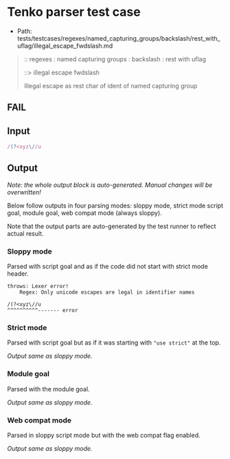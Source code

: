 # Tenko parser test case

- Path: tests/testcases/regexes/named_capturing_groups/backslash/rest_with_uflag/illegal_escape_fwdslash.md

> :: regexes : named capturing groups : backslash : rest with uflag
>
> ::> illegal escape fwdslash
>
> Illegal escape as rest char of ident of named capturing group

## FAIL

## Input

`````js
/(?<xyz\//u
`````

## Output

_Note: the whole output block is auto-generated. Manual changes will be overwritten!_

Below follow outputs in four parsing modes: sloppy mode, strict mode script goal, module goal, web compat mode (always sloppy).

Note that the output parts are auto-generated by the test runner to reflect actual result.

### Sloppy mode

Parsed with script goal and as if the code did not start with strict mode header.

`````
throws: Lexer error!
    Regex: Only unicode escapes are legal in identifier names

/(?<xyz\//u
^^^^^^^^^^------- error
`````

### Strict mode

Parsed with script goal but as if it was starting with `"use strict"` at the top.

_Output same as sloppy mode._

### Module goal

Parsed with the module goal.

_Output same as sloppy mode._

### Web compat mode

Parsed in sloppy script mode but with the web compat flag enabled.

_Output same as sloppy mode._
